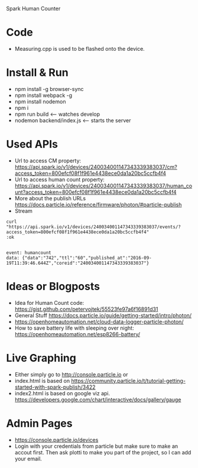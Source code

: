 Spark Human Counter

# Code
- Measuring.cpp is used to be flashed onto the device.

# Install & Run
- npm install -g browser-sync
- npm install webpack -g
- npm install nodemon
- npm i
- npm run build <-- watches develop
- nodemon backend/index.js  <-- starts the server

# Used APIs
- Url to access CM property: https://api.spark.io/v1/devices/240034001147343339383037/cm?access_token=800efcf08f1f961e4438ece0da1a20bc5ccfb4f4
- Url to access human count property: https://api.spark.io/v1/devices/240034001147343339383037/human_count?access_token=800efcf08f1f961e4438ece0da1a20bc5ccfb4f4
- More about the publish URLs https://docs.particle.io/reference/firmware/photon/#particle-publish
- Stream
```
curl "https://api.spark.io/v1/devices/240034001147343339383037/events/?access_token=800efcf08f1f961e4438ece0da1a20bc5ccfb4f4"
:ok


event: humancount
data: {"data":"742","ttl":"60","published_at":"2016-09-19T11:39:46.644Z","coreid":"240034001147343339383037"}
```  

# Ideas or Blogposts
- Idea for Human Count code: https://gist.github.com/petervojtek/55523fe97a6f16891d31
- General Stuff https://docs.particle.io/guide/getting-started/intro/photon/
- https://openhomeautomation.net/cloud-data-logger-particle-photon/
- How to save battery life with sleeping over night: https://openhomeautomation.net/esp8266-battery/

# Live Graphing
- Either simply go to http://console.particle.io or 
- index.html is based on https://community.particle.io/t/tutorial-getting-started-with-spark-publish/3422
- index2.html is based on google viz api. https://developers.google.com/chart/interactive/docs/gallery/gauge

# Admin Pages
- https://console.particle.io/devices
- Login with your credentials from particle but make sure to make an accout first. Then ask plotti to make you part of the project, so I can add your email.

